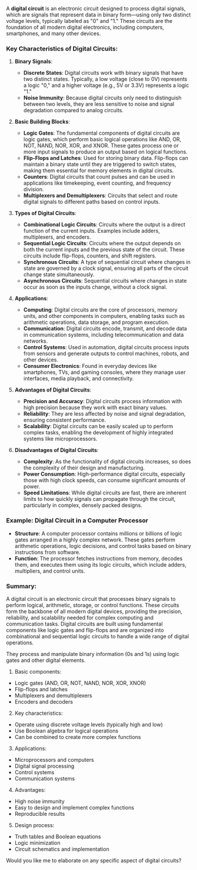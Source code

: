 A **digital circuit** is an electronic circuit designed to process digital signals, which are signals that represent data in binary form—using only two distinct voltage levels, typically labeled as "0" and "1." These circuits are the foundation of all modern digital electronics, including computers, smartphones, and many other devices.

### Key Characteristics of Digital Circuits:

1. **Binary Signals**:
   - **Discrete States**: Digital circuits work with binary signals that have two distinct states. Typically, a low voltage (close to 0V) represents a logic "0," and a higher voltage (e.g., 5V or 3.3V) represents a logic "1."
   - **Noise Immunity**: Because digital circuits only need to distinguish between two levels, they are less sensitive to noise and signal degradation compared to analog circuits.

2. **Basic Building Blocks**:
   - **Logic Gates**: The fundamental components of digital circuits are logic gates, which perform basic logical operations like AND, OR, NOT, NAND, NOR, XOR, and XNOR. These gates process one or more input signals to produce an output based on logical functions.
   - **Flip-Flops and Latches**: Used for storing binary data. Flip-flops can maintain a binary state until they are triggered to switch states, making them essential for memory elements in digital circuits.
   - **Counters**: Digital circuits that count pulses and can be used in applications like timekeeping, event counting, and frequency division.
   - **Multiplexers and Demultiplexers**: Circuits that select and route digital signals to different paths based on control inputs.

3. **Types of Digital Circuits**:
   - **Combinational Logic Circuits**: Circuits where the output is a direct function of the current inputs. Examples include adders, multiplexers, and encoders.
   - **Sequential Logic Circuits**: Circuits where the output depends on both the current inputs and the previous state of the circuit. These circuits include flip-flops, counters, and shift registers.
   - **Synchronous Circuits**: A type of sequential circuit where changes in state are governed by a clock signal, ensuring all parts of the circuit change state simultaneously.
   - **Asynchronous Circuits**: Sequential circuits where changes in state occur as soon as the inputs change, without a clock signal.

4. **Applications**:
   - **Computing**: Digital circuits are the core of processors, memory units, and other components in computers, enabling tasks such as arithmetic operations, data storage, and program execution.
   - **Communication**: Digital circuits encode, transmit, and decode data in communication systems, including telecommunication and data networks.
   - **Control Systems**: Used in automation, digital circuits process inputs from sensors and generate outputs to control machines, robots, and other devices.
   - **Consumer Electronics**: Found in everyday devices like smartphones, TVs, and gaming consoles, where they manage user interfaces, media playback, and connectivity.

5. **Advantages of Digital Circuits**:
   - **Precision and Accuracy**: Digital circuits process information with high precision because they work with exact binary values.
   - **Reliability**: They are less affected by noise and signal degradation, ensuring consistent performance.
   - **Scalability**: Digital circuits can be easily scaled up to perform complex tasks, enabling the development of highly integrated systems like microprocessors.

6. **Disadvantages of Digital Circuits**:
   - **Complexity**: As the functionality of digital circuits increases, so does the complexity of their design and manufacturing.
   - **Power Consumption**: High-performance digital circuits, especially those with high clock speeds, can consume significant amounts of power.
   - **Speed Limitations**: While digital circuits are fast, there are inherent limits to how quickly signals can propagate through the circuit, particularly in complex, densely packed designs.

### Example: Digital Circuit in a Computer Processor
- **Structure**: A computer processor contains millions or billions of logic gates arranged in a highly complex network. These gates perform arithmetic operations, logic decisions, and control tasks based on binary instructions from software.
- **Function**: The processor fetches instructions from memory, decodes them, and executes them using its logic circuits, which include adders, multipliers, and control units.

### Summary:
A digital circuit is an electronic circuit that processes binary signals to perform logical, arithmetic, storage, or control functions. These circuits form the backbone of all modern digital devices, providing the precision, reliability, and scalability needed for complex computing and communication tasks. Digital circuits are built using fundamental components like logic gates and flip-flops and are organized into combinational and sequential logic circuits to handle a wide range of digital operations.


They process and manipulate binary information (0s and 1s) using logic gates and other digital elements.

1. Basic components:
- Logic gates (AND, OR, NOT, NAND, NOR, XOR, XNOR)
- Flip-flops and latches
- Multiplexers and demultiplexers
- Encoders and decoders

2. Key characteristics:
- Operate using discrete voltage levels (typically high and low)
- Use Boolean algebra for logical operations
- Can be combined to create more complex functions

3. Applications:
- Microprocessors and computers
- Digital signal processing
- Control systems
- Communication systems

4. Advantages:
- High noise immunity
- Easy to design and implement complex functions
- Reproducible results

5. Design process:
- Truth tables and Boolean equations
- Logic minimization
- Circuit schematics and implementation

Would you like me to elaborate on any specific aspect of digital circuits?